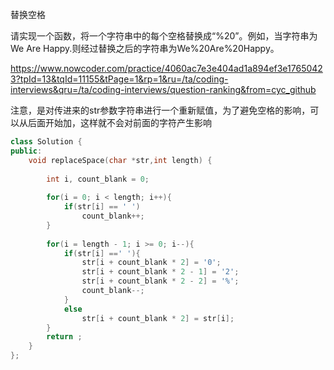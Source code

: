  替换空格 

 请实现一个函数，将一个字符串中的每个空格替换成“%20”。例如，当字符串为We Are Happy.则经过替换之后的字符串为We%20Are%20Happy。 

 https://www.nowcoder.com/practice/4060ac7e3e404ad1a894ef3e17650423?tpId=13&tqId=11155&tPage=1&rp=1&ru=/ta/coding-interviews&qru=/ta/coding-interviews/question-ranking&from=cyc_github 



注意，是对传进来的str参数字符串进行一个重新赋值，为了避免空格的影响，可以从后面开始加，这样就不会对前面的字符产生影响

```c++
class Solution {
public:
	void replaceSpace(char *str,int length) {
         
        int i, count_blank = 0;
        
        for(i = 0; i < length; i++){
            if(str[i] == ' ')
                count_blank++;
        }
        
        for(i = length - 1; i >= 0; i--){
            if(str[i] ==' '){
                str[i + count_blank * 2] = '0';
                str[i + count_blank * 2 - 1] = '2';
                str[i + count_blank * 2 - 2] = '%';
                count_blank--;
            }
            else 
                str[i + count_blank * 2] = str[i];
        }
        return ;
	}
};
```

